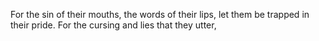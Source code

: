 For the sin of their mouths, the words of their lips, let them be trapped in their pride. For the cursing and lies that they utter,
